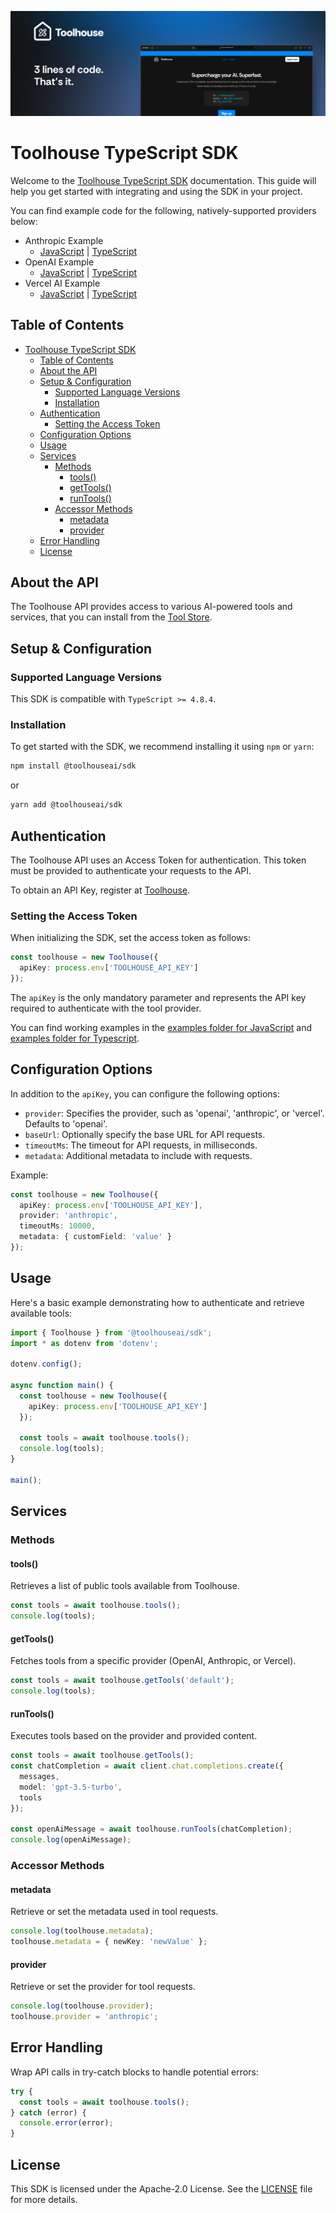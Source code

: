 ![Banner](repository-assets/Banner.png)

# Toolhouse TypeScript SDK

Welcome to the [Toolhouse TypeScript SDK](https://docs.toolhouse.ai/toolhouse/quick-start-typescript) documentation. This guide will help you get started with integrating and using the SDK in your project.

You can find example code for the following, natively-supported providers below:

- Anthropic Example
  - [JavaScript]((examples-js/src/anthropicExample.js)) | [TypeScript](examples-ts/src/anthropicExample.ts)
- OpenAI Example
  - [JavaScript](examples-js/src/openaiExample.js) | [TypeScript](examples-ts/src/openaiExample.ts)
- Vercel AI Example
  - [JavaScript](examples-js/src/vercelExample.js) | [TypeScript](examples-ts/src/vercelExample.ts)

## Table of Contents

- [Toolhouse TypeScript SDK](#toolhouse-typescript-sdk)
  - [Table of Contents](#table-of-contents)
  - [About the API](#about-the-api)
  - [Setup \& Configuration](#setup--configuration)
    - [Supported Language Versions](#supported-language-versions)
    - [Installation](#installation)
  - [Authentication](#authentication)
    - [Setting the Access Token](#setting-the-access-token)
  - [Configuration Options](#configuration-options)
  - [Usage](#usage)
  - [Services](#services)
    - [Methods](#methods)
      - [tools()](#tools)
      - [getTools()](#gettools)
      - [runTools()](#runtools)
    - [Accessor Methods](#accessor-methods)
      - [metadata](#metadata)
      - [provider](#provider)
  - [Error Handling](#error-handling)
  - [License](#license)

## About the API

The Toolhouse API provides access to various AI-powered tools and services, that you can install from the [Tool Store](https://app.toolhouse.ai/store).

## Setup & Configuration

### Supported Language Versions

This SDK is compatible with `TypeScript >= 4.8.4`.

### Installation

To get started with the SDK, we recommend installing it using `npm` or `yarn`:

```bash
npm install @toolhouseai/sdk
```

or

```bash
yarn add @toolhouseai/sdk
```

## Authentication

The Toolhouse API uses an Access Token for authentication. This token must be provided to authenticate your requests to the API.

To obtain an API Key, register at [Toolhouse](https://toolhouse.ai/).

### Setting the Access Token

When initializing the SDK, set the access token as follows:

```ts
const toolhouse = new Toolhouse({
  apiKey: process.env['TOOLHOUSE_API_KEY']
});
```

The `apiKey` is the only mandatory parameter and represents the API key required to authenticate with the tool provider.

You can find working examples in the [examples folder for JavaScript](/examples-js) and [examples folder for Typescript](/examples-ts).

## Configuration Options

In addition to the `apiKey`, you can configure the following options:

- `provider`: Specifies the provider, such as 'openai', 'anthropic', or 'vercel'. Defaults to 'openai'.
- `baseUrl`: Optionally specify the base URL for API requests.
- `timeoutMs`: The timeout for API requests, in milliseconds.
- `metadata`: Additional metadata to include with requests.

Example:

```ts
const toolhouse = new Toolhouse({
  apiKey: process.env['TOOLHOUSE_API_KEY'],
  provider: 'anthropic',
  timeoutMs: 10000,
  metadata: { customField: 'value' }
});
```

## Usage

Here's a basic example demonstrating how to authenticate and retrieve available tools:

```ts
import { Toolhouse } from '@toolhouseai/sdk';
import * as dotenv from 'dotenv';

dotenv.config();

async function main() {
  const toolhouse = new Toolhouse({
    apiKey: process.env['TOOLHOUSE_API_KEY']
  });

  const tools = await toolhouse.tools();
  console.log(tools);
}

main();
```

## Services

### Methods

#### tools()

Retrieves a list of public tools available from Toolhouse.

```ts
const tools = await toolhouse.tools();
console.log(tools);
```

#### getTools()

Fetches tools from a specific provider (OpenAI, Anthropic, or Vercel).

```ts
const tools = await toolhouse.getTools('default');
console.log(tools);
```

#### runTools()

Executes tools based on the provider and provided content.

```ts
const tools = await toolhouse.getTools();
const chatCompletion = await client.chat.completions.create({
  messages,
  model: 'gpt-3.5-turbo',
  tools
});

const openAiMessage = await toolhouse.runTools(chatCompletion);
console.log(openAiMessage);
```

### Accessor Methods

#### metadata

Retrieve or set the metadata used in tool requests.

```ts
console.log(toolhouse.metadata);
toolhouse.metadata = { newKey: 'newValue' };
```

#### provider

Retrieve or set the provider for tool requests.

```ts
console.log(toolhouse.provider);
toolhouse.provider = 'anthropic';
```

## Error Handling

Wrap API calls in try-catch blocks to handle potential errors:

```ts
try {
  const tools = await toolhouse.tools();
} catch (error) {
  console.error(error);
}
```

## License

This SDK is licensed under the Apache-2.0 License. See the [LICENSE](LICENSE) file for more details.